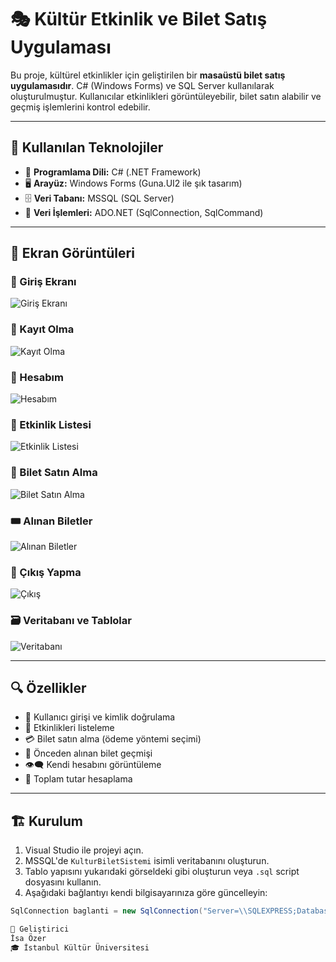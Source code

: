 # 🎭 Kültür Etkinlik ve Bilet Satış Uygulaması

Bu proje, kültürel etkinlikler için geliştirilen bir **masaüstü bilet satış uygulamasıdır**. C# (Windows Forms) ve SQL Server kullanılarak oluşturulmuştur. Kullanıcılar etkinlikleri görüntüleyebilir, bilet satın alabilir ve geçmiş işlemlerini kontrol edebilir.

---

## 🧰 Kullanılan Teknolojiler

- 🧠 **Programlama Dili:** C# (.NET Framework)
- 🖥️ **Arayüz:** Windows Forms (Guna.UI2 ile şık tasarım)
- 🗄️ **Veri Tabanı:** MSSQL (SQL Server)
- 💽 **Veri İşlemleri:** ADO.NET (SqlConnection, SqlCommand)

---

## 📸 Ekran Görüntüleri

### 🔐 Giriş Ekranı
![Giriş Ekranı](https://resmim.net/cdn/2025/05/04/NPD0Gh.png)

### 📝 Kayıt Olma
![Kayıt Olma](https://i.hizliresim.com/5mz0je8.jpg)

### 👤 Hesabım
![Hesabım](https://i.hizliresim.com/f067tju.png)

### 📅 Etkinlik Listesi
![Etkinlik Listesi](https://i.hizliresim.com/mm51l61.png)

### 🛒 Bilet Satın Alma
![Bilet Satın Alma](https://i.hizliresim.com/5iomw1a.png)

### 🎟️ Alınan Biletler
![Alınan Biletler](https://i.hizliresim.com/fpm53uo.png)

### 🚪 Çıkış Yapma
![Çıkış](https://i.hizliresim.com/ci79wj7.png)

### 🗃️ Veritabanı ve Tablolar
![Veritabanı](https://i.hizliresim.com/chdzfqk.png)

---

## 🔍 Özellikler

- 🔐 Kullanıcı girişi ve kimlik doğrulama
- 🎫 Etkinlikleri listeleme
- 💳 Bilet satın alma (ödeme yöntemi seçimi)
- 📜 Önceden alınan bilet geçmişi
- 👁️‍🗨️ Kendi hesabını görüntüleme
- 🧾 Toplam tutar hesaplama

---

## 🏗️ Kurulum

1. Visual Studio ile projeyi açın.
2. MSSQL'de `KulturBiletSistemi` isimli veritabanını oluşturun.
3. Tablo yapısını yukarıdaki görseldeki gibi oluşturun veya `.sql` script dosyasını kullanın.
4. Aşağıdaki bağlantıyı kendi bilgisayarınıza göre güncelleyin:

```csharp
SqlConnection baglanti = new SqlConnection("Server=\\SQLEXPRESS;Database=KulturBiletSistemi;Trusted_Connection=True;");

📌 Geliştirici
İsa Özer
🎓 İstanbul Kültür Üniversitesi